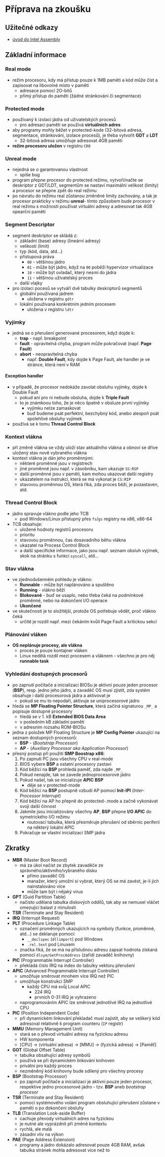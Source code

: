 # Příprava na zkoušku

## Užitečné odkazy
- [úvod do Intel Assembly](https://www.codeproject.com/Articles/1273844/The-Intel-Assembly-Manual-3)

## Základní informace

### Real mode
- režim procesoru, kdy má přístup pouze k 1MB paměti a kód může číst a zapisovat na libovolné místo v paměti
    - adresace pomocí 2O-bitů
    - přímý přístup do paměti (žádné stránkování či segmentace)

### Protected mode
- používaný k izolaci jádra od uživatelských procesů
    - pro adresaci paměti se používá **virtuálních adres**
- aby programy mohly běžet v protected-kode (32-bitová adresa, segmentace, stránkování, izolace procesů), je třeba vytvořit **GDT** a **LDT**
    - 32-bitová adresa umožňuje adresovat 4GB paměti
- **režim procesoru uložen** v registru `CR0`

### Unreal mode
- nejedná se o garantovanou vlastnost
    - spíše bug
- program přepne procesor do protected režimu, vytvoří/načte se deskriptor z GDT/LDT, segmentům se nastaví maximální velikost (limity) a procesor se přepne zpět do real režimu
- po návratu do režimu real zůstanou změněné limity zachovány, a tak je procesor prakticky v režimu **unreal**- tímto způsobem bude procesor v real režimu s možnosti používat virtuální adresy a adresovat tak 4GB opearční paměti 

### Segment Descriptor
- segment deskriptor se skládá z:
    - základní (base) adresy (lineární adresy)
    - velikosti (limit)
    - typ (kód, data, atd...)
    - přístupová práva
        - `00` - většinou jádro
        - `01` - může být jádro, když na `00` poběží hypervizor virtualizace
        - `10` - může být ovladač, který nesmí do jádra 
        - `11` - většinou uživatelský proces
    - další vlajky
- pro izolaci pocesů se vytváří dvě tabulky deskriptorů segmentů
    - globální používaná jádrem
        - uložena v registru `gdtr`
    - lokální používaná konkrétním jedním procesem
        - uložena v registru `ldtr`

### Vyjímky
- jedná se o přerušení generované procesorem, když dojde k:
    - **trap** - např. breakpoint
    - **fault** - opravitelná chyba, program může pokračovat (např. **Page Fault**)
    - **abort** - neopravitelná chyba
        - např. **Double Fault**, kdy dojde k Page Fault, ale handler je ve stránce, která není v RAM

#### Exception handler
- v případě, že procesor nedokáže zavolat obsluhu vyjímky, dojde k Double Fault
    - pokud ani pro ni nebude obsluha, dojde k **Triple Fault**
    - to je známkoou toho, že je něco špatně v obsluze první vyjímky
        - vyjímku nelze zamaskovat
        - buď budeme psát perfektní, bezchybný kód, anebo alespoň psát spolehlivé obsluhy vyjímek
- používá se k tomu **Thread Control Block**

### Kontext vlákna
- při změně vlákna se vždy uloží stav aktuálního vlákna a obnoví se dříve uložený stav nově vybraného vlákna
- kontext vlákna je dán jeho proměnnými:
    - některé proměnné jsou v registrech
    - jiné proměnné jsou např. v zásobníku, kam ukazuje `SS:RSP`
    - další proměnné jsou v paměti, kam mohou ukazovat další registry
    - ukazatelem na instrukci, která se má vykonat je `CS:RIP`
    - stavovou proměnnou OS, která říká, zda proces běží, je pozastaven, atd.

### Thread Control Block
- jádro spravuje vlákno podle jeho TCB
    - pod Windows/Linux přístupný přes `fs`/`gs` registry na x86, x86-64
- TCB obsahuje:
    - uložené hodnoty registrů procesoru
    - prioritu
    - stavovou proměnnou, čas dosavadního běhu vlákna
    - ukazatel na Process Control Block
    - a další specifické informace, jako jsou např. seznam obsluh vyjímek, skok na stránku s funkcí `syscall`, atd...

### Stav vlákna
- ve zjednodušenném pohledu je vlákno:
    - **Runnable** - může být naplánováno a spuštěno
    - **Running** - vlákno běží
    - **Blokované** - buď se usaplo, nebo třeba čeká na podmínkové proměnné, nebo na dokončení I/O operace
    - **Ukončené**
- ve skutečnosti je to složitější, protože OS potřebuje vědět, proč vlákno čeká
    - určitě je rozdíl např. mezi čekáním kvůli Page Fault a kritickou sekcí

### Plánování vláken
- **OS neplánuje procesy, ale vlákna**
    - proces je pouze kontajner vláken
    - Linux nedělá rozdíl mezi procesem a vláknem - všechno je pro něj **runnable task**

### Vyhledání dostupných procesorů
- po zapnutí počítače a inicializaci BIOSu je aktivní pouze jeden procesor (**BSP**), resp. jedno jeho jádro, a zavaděč OS musí zjistit, zda systém obsahuje i další procesorová jádra a aktivovat je
    - pokud se mu to nepodaří, aktivuje se uniprocesorové jádro
- hledá se **MP Floating Pointer Structure**, která začíná signaturou `_MP_` a popisuje dostupné procesory
    - hledá se v 1. kB **Extended BIOS Data Area**
    - v posledním kB základní paměti
    - v adresním rozsahu ROM-BIOSu
- jedna z položek MP Floating Structure je **MP Config Pointer** ukazující na seznam dostupných procesorů:
    - **BSP** - (_Bootstrap Processor_)
    - **AP** - (_Auxiliary Processor aka Application Processor_)
- přesný postup při použití **SMP Boostrap x86**:
    1. Po zapnutí PC jsou všechny CPU v real-mode
    2. BIOS vybere **BSP** a ostatní procesory zastaví 
    3. Kód běžící na **BSP** prohledá paměť, zda najde `_MP_`
    4. Pokud nenajde, tak se zavede jednoprocesorové jádro
    5. Pokud našel, tak se inicializuje **APIC** **BSP** 
        - děje se v protected-mode
    6. Kód běžící na **BSP** postupně vzbudí AP pomocí **Init-IPI** (_Inter-Processor Interrupt_)
    7. Kód běžící na AP ho přepně do protected-.mode a začně vykonávat svoji další činnost
    8. Jakmile jsou inicializovány všechny **AP**, **BSP** přepne **I/O APIC** do symetrického I/O režimu
        - routovací tabulka, která přesměruje přerušení od sběrnic periferií na některý lokální APIC
    9. Pokračuje se vlastní inicializací SMP jádra

## Zkratky
- **MBR** (Master Boot Record)
    - má za úkol načíst ze zbytek zavaděče ze správného/aktivního/vybraného disku
        - přímo zavaděč OS
        - manažer, který umožní si vybrat, který OS se má zavést, je-li jich nainstalováno více
        - může tam být i nějaký virus 
- **GPT** (Guid Partition Table)
    - načisto udělaná tabulka diskových oddílů, tak aby se nemusel vláčet omezující balast z minulosti
- **TSR** (Terminate and Stay Resident)
- **IRQ** (Interrupt Request)
- **PLT** (Procedure Linkage Table)
    - označení proměnných ukazujících na symboly (funkce, proměnné, atd...) se deklaruje pomocí:
        - `__declspec` (`dllimport`) pod Windows
        - `.rel.text` pod Linuxem
    - značka říká, že se má na příslušnou adresu zapsat hodnota získaná pomocí `dlsym/GetProcAddress` (zařídí zavaděč knihovny)
- **PIC** (Programmable Interrupt Controller)
    - překládá číslo IRQ na index do tabulky vektoru přerušení
- **APIC** (Advanced Programmable Interrupt Controller)
    - umožňuje směrovat mnohem více IRQ než PIC
    - umožňuje konstrukci SMP
        - každý CPU má svůj Local APIC
            - 224 IRQ
            - prvních 0-31 IRQ je vyhrazeno
    - naprogramováním APIC lze směrovat jednotlivé IRQ na jednotlivé CPU
- **PIC** (Position Independent Code)
    - při dynamickém linkování překladač musí zajistit, aby se veškerý kód adresoval relativně k program counteru (`IP` registr)
- **MMU** (Memory Management Unit)
    - stará se o převod virtuální adresy na fyzickou adresu
    - HW komponenta
    - [CPU] -> (virtuální adresa) -> [MMU] -> (fyzická adresa) -> [Paměť]
- **GOT** (Global Offset Table)
    - tabulka obsahující adresy symbolů
    - používá se při dynamickém linkování knihoven
    - privátní pro každý proces
    - nezměněný kód knihovny bude sdílený pro všechny procesy
- **BSP** (Bootstrap Processor)
    - po zapnutí počítače a inicializaci je aktivní pouze jeden procesor, respektive jedno procesorové jádro - tzv. **BSP** aneb _bootstrap procesor_
- **TSR** (Terminate and Stay Resident)
    - pomocí systémového volání program obsluhující přerušení zůstane v paměti o po dokončení obsluhy
- **TLB** (Translation Look-aside Buffer)
    - cachuje převody virtuálních adres na fyzickou
    - je nutné ale vyprázdnit při změně kontextu
    - rychlá, ale malá
    - zásadní vliv na výkon
- **PAE** (Page Address Extension)
    - programy a jádro dokázalo adresovat pouze 4GB RAM, avšak tabulka stránek mohla adresovat více než to
